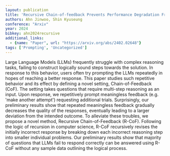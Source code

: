 ```yaml
---
layout: publication
title: 'Recursive Chain-of-feedback Prevents Performance Degradation From Redundant Prompting'
authors: Ahn Jinwoo, Shin Kyuseung
conference: "Arxiv"
year: 2024
bibkey: ahn2024recursive
additional_links:
  - {name: "Paper", url: "https://arxiv.org/abs/2402.02648"}
tags: ['Prompting', 'Uncategorized']
---
```

Large Language Models (LLMs) frequently struggle with complex reasoning tasks, failing to construct logically sound steps towards the solution. In response to this behavior, users often try prompting the LLMs repeatedly in hopes of reaching a better response. This paper studies such repetitive behavior and its effect by defining a novel setting, Chain-of-Feedback (CoF). The setting takes questions that require multi-step reasoning as an input. Upon response, we repetitively prompt meaningless feedback (e.g. 'make another attempt') requesting additional trials. Surprisingly, our preliminary results show that repeated meaningless feedback gradually decreases the quality of the responses, eventually leading to a larger deviation from the intended outcome. To alleviate these troubles, we propose a novel method, Recursive Chain-of-Feedback (R-CoF). Following the logic of recursion in computer science, R-CoF recursively revises the initially incorrect response by breaking down each incorrect reasoning step into smaller individual problems. Our preliminary results show that majority of questions that LLMs fail to respond correctly can be answered using R-CoF without any sample data outlining the logical process.
